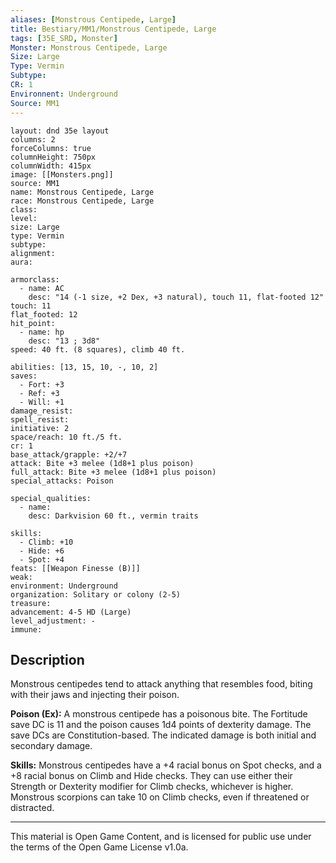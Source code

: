 ```yaml
---
aliases: [Monstrous Centipede, Large]
title: Bestiary/MM1/Monstrous Centipede, Large
tags: [35E_SRD, Monster]
Monster: Monstrous Centipede, Large
Size: Large
Type: Vermin
Subtype: 
CR: 1
Environnent: Underground
Source: MM1
---
```


```statblock
layout: dnd 35e layout
columns: 2
forceColumns: true
columnHeight: 750px
columnWidth: 415px
image: [[Monsters.png]]
source: MM1
name: Monstrous Centipede, Large
race: Monstrous Centipede, Large
class: 
level: 
size: Large
type: Vermin
subtype: 
alignment: 
aura: 

armorclass:
  - name: AC
    desc: "14 (-1 size, +2 Dex, +3 natural), touch 11, flat-footed 12"
touch: 11
flat_footed: 12
hit_point:
  - name: hp
    desc: "13 ; 3d8"
speed: 40 ft. (8 squares), climb 40 ft.

abilities: [13, 15, 10, -, 10, 2]
saves:
  - Fort: +3
  - Ref: +3
  - Will: +1
damage_resist: 
spell_resist: 
initiative: 2
space/reach: 10 ft./5 ft.
cr: 1
base_attack/grapple: +2/+7
attack: Bite +3 melee (1d8+1 plus poison)
full_attack: Bite +3 melee (1d8+1 plus poison)
special_attacks: Poison

special_qualities:
  - name: 
    desc: Darkvision 60 ft., vermin traits

skills:
  - Climb: +10
  - Hide: +6
  - Spot: +4
feats: [[Weapon Finesse (B)]]
weak: 
environment: Underground
organization: Solitary or colony (2-5)
treasure: 
advancement: 4-5 HD (Large)
level_adjustment: -
immune: 
```

## Description

<p>Monstrous centipedes tend to attack anything that resembles food, biting with their jaws and injecting their poison.</p>
<p>
            <b>Poison (Ex):</b> A monstrous centipede has a poisonous bite. The Fortitude save DC is 11 and the poison causes 1d4 points of dexterity damage. The save DCs are Constitution-based. The indicated damage is both initial and secondary damage.</p>
<p>
            <b>Skills:</b> Monstrous centipedes have a +4 racial bonus on Spot checks, and a +8 racial bonus on Climb and Hide checks. They can use either their Strength or Dexterity modifier for Climb checks, whichever is higher. Monstrous scorpions can take 10 on Climb checks, even if threatened or distracted.</p>

---

This material is Open Game Content, and is licensed for public use under
the terms of the Open Game License v1.0a.
